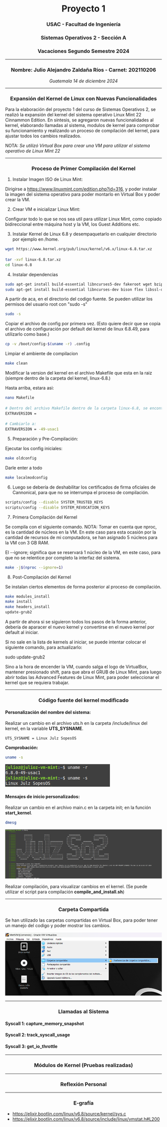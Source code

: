 # <div align="center">Proyecto 1</div>
### <div align="center">USAC - Facultad de Ingeniería</div>
### <div align="center">Sistemas Operativos 2 - Sección A</div>
### <div align="center">Vacaciones Segundo Semestre 2024</div>
___

### <div align="center">Nombre: Julio Alejandro Zaldaña Ríos - Carnet: 202110206</div>
*<div align="center">Guatemala 14 de diciembre 2024</div>*

___

### **<div align="center"> Expansión del Kernel de Linux con Nuevas Funcionalidades</div>**

Para la elaboración del proyecto 1 del curso de Sistemas Operativos 2, se realizó la expansión del kernel del sistema operativo Linux Mint 22 Cinnammon Edition. En síntesis, se agregaron nuevas funcionalidades al kernel, elaborando llamadas al sistema, modulos de kernel para comprobar su funcionamiento y realizando un proceso de compilación del kernel, para ajustar todos los cambios realizados.

NOTA:
*Se utilizó Virtual Box para crear una VM para utilizar el sistema operativo de Linux Mint 22*
____

### **<div align="center">Proceso de Primer Compilación del Kernel</div>**

1. Instalar Imagen ISO de Linux Mint: 

Dirigirse a https://www.linuxmint.com/edition.php?id=316, y poder instalar la imagen del sistema operativo para poder montarlo en Virtual Box y poder crear la VM.

2. Crear VM e inicializar Linux Mint:

Configurar todo lo que se nos sea util para utilizar Linux Mint, como copiado bidireccional entre máquina host y la VM, los Guest Additions etc.

3. Instalar Kernel de Linux 6.8 y desempaquetarlo en cualquier directorio por ejemplo en /home.

```bash
wget https://www.kernel.org/pub/linux/kernel/v6.x/linux-6.8.tar.xz

tar -xvf linux-6.8.tar.xz
cd linux-6.8
```
4. Instalar dependencias

```bash
sudo apt-get install build-essential libncurses5-dev fakeroot wget bzip2 openssl
sudo apt-get install build-essential libncurses-dev bison flex libssl-dev libelf-dev
```

A partir de aca, en el directorio del codigo fuente. Se pueden utilizar los permisos del usuario root con "sudo -s"

```bash
sudo -s
```

Copiar el archivo de config por primera vez. (Esto quiere decir que se copia el archivo de configuración por default del kernel de linux 6.8.49, para utilizarlo como base.)

```bash
cp -v /boot/config-$(uname -r) .config
```

Limpiar el ambiente de compilacion

```bash
make clean
```

Modificar la version del kernel en el archivo Makefile que esta en la raiz (siempre dentro de la carpeta del kernel, linux-6.8.)

Hasta arriba, estara asi:

```bash
nano Makefile

# Dentro del archivo Makefile dentro de la carpeta linux-6.8, se encontrarán al principio una serie de parámetros, y se encontrará el siguiente, que se podrá editar, para luego verlo reflejado al momento de compilar el kernel por primera vez.
EXTRAVERSION =

# Cambiarlo a:
EXTRAVERSION = -49-usac1
```

5. Preparación y Pre-Compilación:

Ejecutar los config iniciales:

```bash
make oldconfig
```
Darle enter a todo

```bash
make localmodconfig
```

6. Luego se debería de deshabilitar los certificados de firma oficiales de Cannonical, para que no se interrumpa el proceso de compilación.

```bash
scripts/config --disable SYSTEM_TRUSTED_KEYS
scripts/config --disable SYSTEM_REVOCATION_KEYS
```

7. Primera Compilación del Kernel

Se compila con el siguiente comando.
NOTA: Tomar en cuenta que nproc, es la cantidad de núcleos en la VM. En este caso para esta ocasión por la cantidad de recursos de mi computadora, se han asignado 5 núcleos para la VM con 3 GB RAM.

El --ignore; significa que se reservará 1 núcleo de la VM, en este caso, para que no se relentice por completo la interfaz del sistema.

```bash
make -j$(nproc --ignore=1)
```

8. Post-Compilación del Kernel

Se instalan ciertos elementos de forma posterior al proceso de compilación.

```bash
make modules_install
make install
make headers_install
update-grub2
```

A partir de ahora si se siguieron todos los pasos de la forma anterior, debería de aparacer el nuevo kernel y convertirse en el nuevo kernel por default al iniciar.

Si no sale en la lista de kernels al iniciar, se puede intentar colocar el siguiente comando, para actualizarlo:

sudo update-grub2


Sino a la hora de encender la VM, cuando salga el logo de VirtualBox, mantener presionado shift, para que abra el GRUB de Linux Mint, para luego abrir todas las Advanced Features de Linux Mint, para poder seleccionar el kernel que se requiera trabajar.

___

### **<div align="center">Código fuente del kernel modificado</div>**

#### Personalización del nombre del sistema:

Realizar un cambio en el archivo uts.h en la carpeta /include/linux del kernel, en la variable **UTS_SYSNAME**.

```
UTS_SYSNAME = Linux Julz SopesOS
```
**Comprobación:**

```bash
uname -s
```

![alt text](./images/unames.png)

#### Mensajes de inicio personalizados: 

Realizar un cambio en el archivo main.c en la carpeta init; en la función **start_kernel**.

```bash
dmesg
```
![alt text](./images/dmesg.png)

Realizar compilación, para visualizar cambios en el kernel. (Se puede utilizar el script para compilación **compile_and_install.sh**)

___


### **<div align="center">Carpeta Compartida</div>**

Se han utilizado las carpetas compartidas en Virtual Box, para poder tener un manejo del codigo y poder mostrar los cambios.

![alt text](./images/folder.png)


___

### **<div align="center">Llamadas al Sistema</div>**


#### Syscall 1: capture_memory_snapshot



#### Syscall 2: track_syscall_usage



#### Syscall 3: get_io_throttle




___

### **<div align="center">Módulos de Kernel (Pruebas realizadas)</div>**





___ 

### **<div align="center">Reflexión Personal</div>**

___

### **<div align="center">E-grafía</div>**


* https://elixir.bootlin.com/linux/v6.8/source/kernel/sys.c
* https://elixir.bootlin.com/linux/v6.8/source/include/linux/vmstat.h#L200
